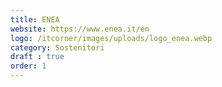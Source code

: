 ```yaml
---
title: ENEA
website: https://www.enea.it/en
logo: /itcorner/images/uploads/logo_enea.webp
category: Sostenitori
draft : true
order: 1
---
```

